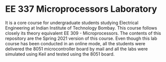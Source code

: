 # EE 337 Microprocessors Laboratory
It is a core course for undergraduate students studying Electrical Engineering at Indian Institute of Technology Bombay. This course follows closely its theory equivalent EE 309 - Microprocessors.
The contents of this repository are the Spring 2021 version of this course. Even though this lab course has been conducted in an online mode, all the students were delivered the 8051
microcontroller board by mail and all the labs were simulated using Keil and tested using the 8051 board.
